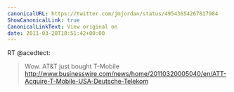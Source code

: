 ```yaml
---
canonicalURL: https://twitter.com/jmjordan/status/49543654267817984
ShowCanonicalLink: true
CanonicalLinkText: View original on
date: 2011-03-20T18:51:42+00:00
---
```

RT @acedtect:
> Wow.  AT&T just bought T-Mobile http://www.businesswire.com/news/home/20110320005040/en/ATT-Acquire-T-Mobile-USA-Deutsche-Telekom